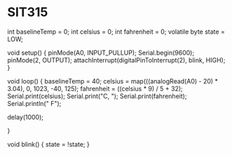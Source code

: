 # SIT315

int baselineTemp = 0;
int celsius = 0;
int fahrenheit = 0;
volatile byte state = LOW;


void setup()
{
  pinMode(A0, INPUT_PULLUP);
  Serial.begin(9600);
  pinMode(2, OUTPUT);
  attachInterrupt(digitalPinToInterrupt(2), blink, HIGH);
}

void loop()
{
  baselineTemp = 40;
  celsius = map(((analogRead(A0) - 20) * 3.04), 0, 1023, -40, 125);
  fahrenheit = ((celsius * 9) / 5 + 32);
  Serial.print(celsius);
  Serial.print("C, ");
  Serial.print(fahrenheit);
  Serial.println(" F");
  
  delay(1000);
  
}

void blink()
{
  state = !state;
}
